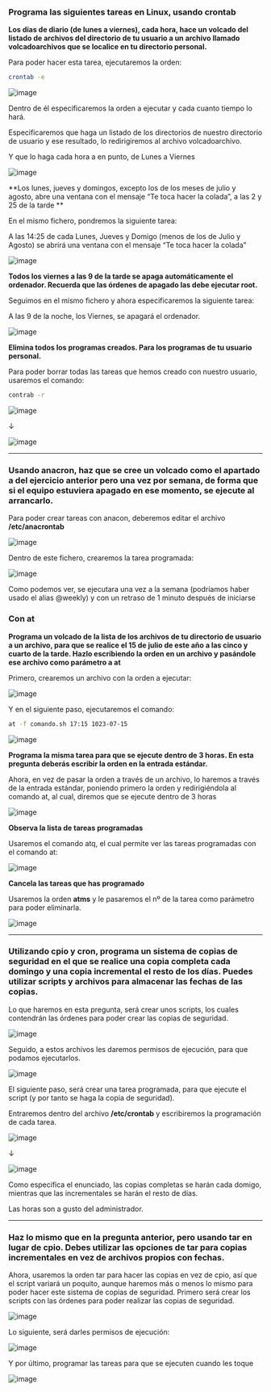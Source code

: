 ### Programa las siguientes tareas en Linux, usando crontab 

**Los días de diario (de lunes a viernes), cada hora, hace un volcado del listado de archivos del directorio de tu usuario a un archivo llamado volcadoarchivos que se localice en tu directorio personal.**

Para poder hacer esta tarea, ejecutaremos la orden: 

```bash
crontab -e
```

![image](https://github.com/user-attachments/assets/0e172c09-78a2-45d0-aaa5-06564f3eec66)

Dentro de él especificaremos la orden a ejecutar y cada cuanto tiempo lo hará. 

Especificaremos que haga un listado de los directorios de nuestro directorio de usuario y ese resultado, lo redirigiremos al archivo volcadoarchivo.  

Y que lo haga cada hora a en punto,  de Lunes a Viernes

![image](https://github.com/user-attachments/assets/bb37975b-8dc6-42d7-b080-68557aebb9cd)

**Los lunes, jueves y domingos, excepto los de los meses de julio y agosto, abre una ventana con el mensaje “Te toca hacer la colada”, a las 2 y 25 de la tarde **

En el mismo fichero, pondremos la siguiente tarea: 

A las 14:25 de cada Lunes, Jueves y Domigo (menos de los de Julio y Agosto) se abrirá una ventana con el mensaje “Te toca hacer la colada” 

![image](https://github.com/user-attachments/assets/50113c78-8234-496d-8a7e-5a5840c9d191)

**Todos los viernes a las 9 de la tarde se apaga automáticamente el ordenador. Recuerda que las órdenes de apagado las debe ejecutar root.**

Seguimos en el mismo fichero y ahora especificaremos la siguiente tarea: 

A las 9 de la noche, los Viernes, se apagará el ordenador.

![image](https://github.com/user-attachments/assets/7d01e9ee-43d7-4514-b5ac-6ea184750ad5)

**Elimina todos los programas creados. Para los programas de tu usuario personal.**

Para poder borrar todas las tareas que hemos creado con nuestro usuario, usaremos el comando: 

```bash
contrab -r
```

![image](https://github.com/user-attachments/assets/5ee11636-2769-45b0-8527-048c981d0b2e)

↓

![image](https://github.com/user-attachments/assets/9feb97a8-348e-4bbd-8ace-0cc5c58974fa)

---

### Usando anacron, haz que se cree un volcado como el apartado a del ejercicio anterior pero una vez por semana, de forma que si el equipo estuviera apagado en ese momento, se ejecute al arrancarlo. 

Para poder crear tareas con anacon, deberemos editar el archivo **/etc/anacrontab**

![image](https://github.com/user-attachments/assets/c411d433-9b5c-41df-853d-73fc5abe705f)

Dentro de este fichero, crearemos la tarea programada: 

![image](https://github.com/user-attachments/assets/a4e48165-7753-479e-9c28-68099502411a)

Como podemos ver, se ejecutara una vez a la semana (podríamos haber usado el alias @weekly) y con un retraso de 1 minuto después de iniciarse

### Con at

**Programa un volcado de la lista de los archivos de tu directorio de usuario a un archivo, para que se realice el 15 de julio de este año a las cinco y cuarto de la tarde. Hazlo escribiendo la orden en un archivo y pasándole ese archivo como parámetro a at**

Primero, crearemos un archivo con la orden a ejecutar:

![image](https://github.com/user-attachments/assets/fb84ffb4-fdce-457b-96c6-c259fe63a23a)

Y en el siguiente paso, ejecutaremos el comando:

```bash
at -f comando.sh 17:15 1023-07-15 
```

![image](https://github.com/user-attachments/assets/044c1075-d52d-40c6-bf9d-18bb3019c2c9)

**Programa la misma tarea para que se ejecute dentro de 3 horas. En esta pregunta deberás escribir la orden en la entrada estándar.**

Ahora, en vez de pasar la orden a través de un archivo, lo haremos a través de la entrada estándar, poniendo primero la orden y redirigiéndola al comando at, al cual, diremos que se ejecute dentro de 3 horas

![image](https://github.com/user-attachments/assets/2d343453-4d36-4406-acce-f4c6c5d69e43)

**Observa la lista de tareas programadas**

Usaremos el comando atq, el cual permite ver las tareas programadas con el comando at:

![image](https://github.com/user-attachments/assets/a1d35a60-dbcc-48ae-a2c5-a9f5034d69b7)

**Cancela las tareas que has programado**

Usaremos la orden **atms** y le pasaremos el nº de la tarea como parámetro para poder eliminarla.

![image](https://github.com/user-attachments/assets/b9691aa1-21d8-4625-b2d3-c4ca68e5dd52)

---

### Utilizando cpio y cron, programa un sistema de copias de seguridad en el que se realice una copia completa cada domingo y una copia incremental el resto de los días. Puedes utilizar scripts y archivos para almacenar las fechas de las copias. 

Lo que haremos en esta pregunta, será crear unos scripts, los cuales contendrán las órdenes para poder crear las copias de seguridad. 

![image](https://github.com/user-attachments/assets/39900ace-cb7a-4057-b250-66b6d02efbfe)

Seguido, a estos archivos les daremos permisos de ejecución, para que podamos ejecutarlos. 

![image](https://github.com/user-attachments/assets/4178fddf-cf51-403d-8940-6301b88a47d7)

El siguiente paso, será crear una tarea programada, para que ejecute el script (y por tanto se haga la copia de seguridad). 

Entraremos dentro del archivo **/etc/crontab** y escribiremos la programación de cada tarea.

![image](https://github.com/user-attachments/assets/cd86b5f3-abeb-47df-a951-5844ab13906b)

↓

![image](https://github.com/user-attachments/assets/dab81e26-af28-4559-954e-770d6a4c0bef)

Como especifica el enunciado, las copias completas se harán cada domigo, mientras que las incrementales se harán el resto de días. 

Las horas son a gusto del administrador.

---

### Haz lo mismo que en la pregunta anterior, pero usando tar en lugar de cpio. Debes utilizar las opciones de tar para copias incrementales en vez de archivos propios con fechas. 

Ahora, usaremos la orden tar para hacer las copias en vez de cpio, así que el script variará un poquito, aunque haremos más o menos lo mismo para poder hacer este sistema de copias de seguridad. Primero será crear los scripts con las órdenes para poder realizar las copias de seguridad. 

![image](https://github.com/user-attachments/assets/59bc3e40-5eed-49a0-b251-1f6035edace9)

Lo siguiente, será darles permisos de ejecución:

![image](https://github.com/user-attachments/assets/22dc4b5d-5f17-49de-a8ca-75a0d962974d)

Y por último, programar las tareas para que se ejecuten cuando les toque

![image](https://github.com/user-attachments/assets/fddfade5-4e93-4978-bf26-cc8821f6122d)
